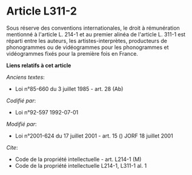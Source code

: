 # Article L311-2

Sous réserve des conventions internationales, le droit à rémunération mentionné à l'article L. 214-1 et au premier alinéa de
l'article L. 311-1 est réparti entre les auteurs, les artistes-interprètes, producteurs de phonogrammes ou de vidéogrammes
pour les phonogrammes et vidéogrammes fixés pour la première fois en France.

**Liens relatifs à cet article**

_Anciens textes_:

  - Loi n°85-660 du 3 juillet 1985 - art. 28 (Ab)

_Codifié par_:

  - Loi n°92-597 1992-07-01

_Modifié par_:

  - Loi n°2001-624 du 17 juillet 2001 - art. 15 () JORF 18 juillet 2001

_Cite_:

  - Code de la propriété intellectuelle - art. L214-1 (M)
  - Code de la propriété intellectuelle L214-1, L311-1 al. 1
